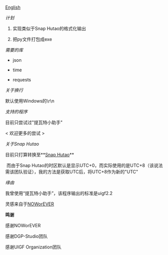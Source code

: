 [English](README.md)

*计划*

1. 实现类似于Snap Hutao的格式化输出

2. 把py文件打包成exe



*需要的库*

- json

- time

- requests



*关于换行*

默认使用Windows的\r\n



*支持的程序*

目前只尝试过"提瓦特小助手"

< 欢迎更多的尝试 >



*关于Snap Hutao*

目前只打算转换至**[Snap Hutao](https://github.com/DGP-Studio/Snap.Hutao)**

​	而由于Snap Hutao的时区默认是显示UTC+0，而实际使用的是UTC+8（该说法需该团队验证），我的方法是获取UTC后，将UTC+8作为新的"UTC"



*缘由*

我曾使用“提瓦特小助手”，该程序输出的标准是uigf2.2

灵感来自于[NOWorEVER](https://github.com/NOWorEVER/UIGF2.2--UIGF-4)



**鸣谢**

感谢NOWorEVER

感谢DGP-Studio团队

感谢UIGF Organization团队

